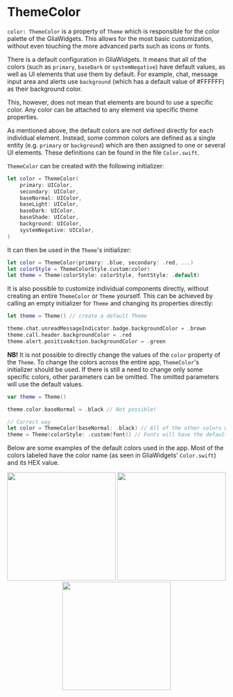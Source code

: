 
[order]: # (2)
# ThemeColor

`color: ThemeColor` is a property of `Theme` which is responsible for the color palette of the GliaWidgets. This allows for the most basic customization, without even touching the more advanced parts such as icons or fonts.

There is a default configuration in GliaWidgets. It means that all of the colors (such as `primary`, `baseDark` or `systemNegative`) have default values, as well as UI elements that use them by default. For example, chat, message input area and alerts use `background` (which has a default value of #FFFFFF) as their background color.

This, however, does not mean that elements are bound to use a specific color. Any color can be attached to any element via specific theme properties.

As mentioned above, the default colors are not defined directly for each individual element. Instead, some common colors are defined as a single entity (e.g. `primary` or `background`) which are then assigned to one or several UI elements. These definitions can be found in the file `Color.swift`.

`ThemeColor` can be created with the following initializer:
```swift
let color = ThemeColor(
    primary: UIColor,
    secondary: UIColor,
    baseNormal: UIColor,
    baseLight: UIColor,
    baseDark: UIColor,
    baseShade: UIColor,
    background: UIColor,
    systemNegative: UIColor,
)
```

It can then be used in the `Theme`'s initializer:
```swift
let color = ThemeColor(primary: .blue, secondary: .red, ...)
let colorStyle = ThemeColorStyle.custom(color)
let theme = Theme(colorStyle: colorStyle, fontStyle: .default)
```

It is also possible to customize individual components directly, without creating an entire `ThemeColor` or `Theme` yourself. This can be achieved by calling an empty initializer for `Theme` and changing its properties directly:
```swift
let theme = Theme() // create a default Theme

theme.chat.unreadMessageIndicator.badge.backgroundColor = .brown
theme.call.header.backgroundColor = .red
theme.alert.positiveAction.backgroundColor = .green
```

**NB!** It is not possible to directly change the values of the `color` property of the `Theme`. To change the colors across the entire app, `ThemeColor`'s initializer should be used. If there is still a need to change only some specific colors, other parameters can be omitted. The omitted parameters will use the default values.
 ```swift
var theme = Theme()

theme.color.baseNormal = .black // Not possible!

// Correct way
let color = ThemeColor(baseNormal: .black) // All of the other colors will use the default values
theme = Theme(colorStyle: .custom(font)) // Fonts will have the default values
```

Below are some examples of the default colors used in the app. Most of the colors labeled have the color name (as seen in GliaWidgets' `Color.swift`) and its HEX value.

<p align="center">
  <img width="250" src="./images/chat_colors.png">
  <img width="250" src="./images/alert_colors.png">
  <img width="250" src="./images/call_colors.png">
</p>
